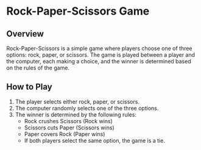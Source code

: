 # Rock-Paper-Scissors Game

## Overview
Rock-Paper-Scissors is a simple game where players choose one of three options: rock, paper, or scissors. The game is played between a player and the computer, each making a choice, and the winner is determined based on the rules of the game.

## How to Play
1. The player selects either rock, paper, or scissors.
2. The computer randomly selects one of the three options.
3. The winner is determined by the following rules:
   - Rock crushes Scissors (Rock wins)
   - Scissors cuts Paper (Scissors wins)
   - Paper covers Rock (Paper wins)
   - If both players select the same option, the game is a tie.
